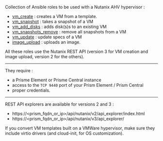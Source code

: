 Collection of Ansible roles to be used with a Nutanix AHV hypervisor :
- [vm_create](https://github.com/Fredouye/nutanix_ansible/tree/main/roles/vm_create) : creates a VM from a template.
- [vm_snapshot](https://github.com/Fredouye/nutanix_ansible/tree/main/roles/vm_snapshot) : takes a snapshot of a VM
- [vm_add_disks](https://github.com/Fredouye/nutanix_ansible/tree/main/roles/vm_add_disks) : adds disk(s)s to an existing VM
- [vm_snapshots_remove](https://github.com/Fredouye/nutanix_ansible/tree/main/roles/vm_snapshots_remove) : remove all snapshots from a VM
- [vm_update](https://github.com/Fredouye/nutanix_ansible/tree/main/roles/vm_update) : update specs of a VM
- [image_upload](https://github.com/Fredouye/nutanix_ansible/tree/main/roles/upload_image) : uploads an image.


All these roles use the Nutanix REST API (version 3 for VM creation and image upload, version 2 for the others).

------

They require :
- a Prisme Element or Prisme Central instance
- access to the `TCP 9440` port of your Prism Element / Prism Central
- proper credentials.

------

REST API explorers are available for versions 2 and 3 :
- https://<prism_fqdn_or_ip>/api/nutanix/v2/api_explorer/index.html
- https://<prism_fqdn_or_ip>/api/nutanix/v3/api_explorer/

If you convert VM templates built on a VMWare hypervisor, make sure they include virtio drivers (and cloud-init, for OS customization).
